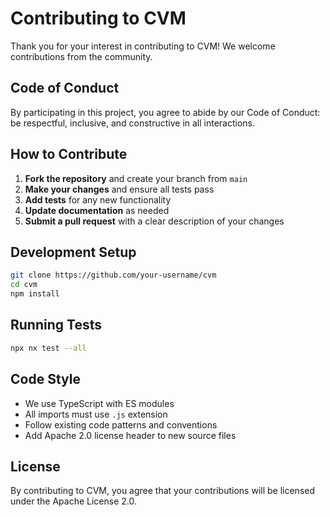 # Contributing to CVM

Thank you for your interest in contributing to CVM! We welcome contributions from the community.

## Code of Conduct

By participating in this project, you agree to abide by our Code of Conduct: be respectful, inclusive, and constructive in all interactions.

## How to Contribute

1. **Fork the repository** and create your branch from `main`
2. **Make your changes** and ensure all tests pass
3. **Add tests** for any new functionality
4. **Update documentation** as needed
5. **Submit a pull request** with a clear description of your changes

## Development Setup

```bash
git clone https://github.com/your-username/cvm
cd cvm
npm install
```

## Running Tests

```bash
npx nx test --all
```

## Code Style

- We use TypeScript with ES modules
- All imports must use `.js` extension
- Follow existing code patterns and conventions
- Add Apache 2.0 license header to new source files

## License

By contributing to CVM, you agree that your contributions will be licensed under the Apache License 2.0.